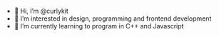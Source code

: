 - 👋 Hi, I’m @curlykit
- 👀 I’m interested in design, programming and frontend development
- 🌱 I’m currently learning to program in C++ and Javascript

<!---
curlykit/curlykit is a ✨ special ✨ repository because its `README.md` (this file) appears on your GitHub profile.
You can click the Preview link to take a look at your changes.
--->

